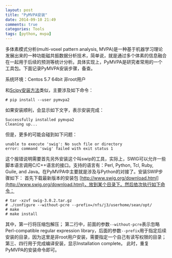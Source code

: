 ```yaml
---
layout: post
title: "PyMVPA安装"
date: 2014-09-10 21:49
comments: true
categories: Tools
tags: [python, mvpa]
---
```

多体素模式分析(multi-voxel pattern analysis, MVPA)是一种基于机器学习理论发展出来的一种功能磁共振数据分析技术，简单说，就是通过多个体素的信息融合在一起用于后续的预测等统计分析。具体实现上，PyMVPA是研究者常用的一个工具包。下面记录PyMVPA安装步骤，备查。

系统环境：Centos 5.7 64bit 非root用户

和[Scipy安装方法](http://www.conxz.net/blog/2014/06/16/scipy-install/)类似，主要涉及如下命令：

	# pip install --user pymvpa2
如果安装顺利，会显示如下文字，表示安装完成：
	
	Successfully installed pymvpa2
	Cleaning up...

但是，更多的可能会碰到如下问题：

	unable to execute 'swig': No such file or directory
	error: command 'swig' failed with exit status 1
这个报错说明需要首先另外安装这个叫swip的工具，实际上，SWIG可以允许一些脚本语言调用C/C++语言的接口。支持的语言有：Perl, Python, Tcl, Ruby, Guile, and Java。在PyMVPA中主要就是涉及与Python的对接了。安装SWIP步骤如下：<!--more-->
首先下载最新版本的安装包 [http://www.swig.org/download.html](http://www.swig.org/download.html)，放到某个目录下。然后依次执行如下命令：

	# tar -xzvf swig-3.0.2.tar.gz
	# ./configure --without-pcre --prefix=/nfs/j3/userhome/sean/opt/
	# make
	# make install
其中，第一行将压缩包解压；
第二行中，前面的参数`--without-pcre`表示忽略Perl-compatible regular expression library，后面的参数`--prefix`用于指定后续安装的目录，因为这里是非root用户安装，需要指定一个自己有读写权限的目录；
第三、四行用于完成编译安装，显示Installation complete。
此时，重复PyMVPA的安装命令即可。
